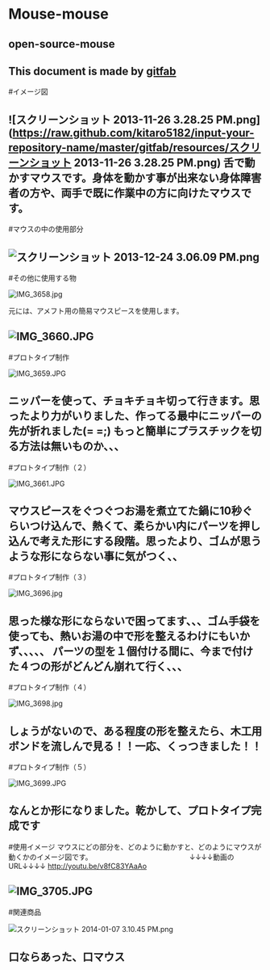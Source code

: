 # Mouse-mouse
## open-source-mouse
This document is made by [gitfab](http://gitfab.org)
---
#イメージ図

![スクリーンショット 2013-11-26 3.28.25 PM.png](https://raw.github.com/kitaro5182/input-your-repository-name/master/gitfab/resources/スクリーンショット 2013-11-26 3.28.25 PM.png)
舌で動かすマウスです。身体を動かす事が出来ない身体障害者の方や、両手で既に作業中の方に向けたマウスです。
---
#マウスの中の使用部分

![スクリーンショット 2013-12-24 3.06.09 PM.png](https://raw.github.com/kitaro5182/Mouse-mouse/Mouse-in-the-mouth/gitfab/resources/スクリーンショット-2013-12-24-3.06.09-PM.png)
---
#その他に使用する物

![IMG_3658.jpg](https://raw.github.com/kitaro5182/Mouse-mouse/Mouse-in-the-mouth/gitfab/resources/IMG_3658.jpg)

元には、アメフト用の簡易マウスピースを使用します。

![IMG_3660.JPG](https://raw.github.com/kitaro5182/Mouse-mouse/Mouse-in-the-mouth/gitfab/resources/IMG_3660.JPG)
---
#プロトタイプ制作

![IMG_3659.JPG](https://raw.github.com/kitaro5182/Mouse-mouse/Mouse-in-the-mouth/gitfab/resources/IMG_3659.JPG)

ニッパーを使って、チョキチョキ切って行きます。思ったより力がいりました、作ってる最中にニッパーの先が折れました(= =;)
もっと簡単にプラスチックを切る方法は無いものか、、、
---
#プロトタイプ制作（２）


![IMG_3661.JPG](https://raw.github.com/kitaro5182/Mouse-mouse/Mouse-in-the-mouth/gitfab/resources/IMG_3661.JPG)

マウスピースをぐつぐつお湯を煮立てた鍋に10秒ぐらいつけ込んで、熱くて、柔らかい内にパーツを押し込んで考えた形にする段階。思ったより、ゴムが思うような形にならない事に気がつく、、
---
#プロトタイプ制作（３）


![IMG_3696.jpg](https://raw.github.com/kitaro5182/Mouse-mouse/Mouse-in-the-mouth/gitfab/resources/IMG_3696.jpg)

思った様な形にならないで困ってます、、、ゴム手袋を使っても、熱いお湯の中で形を整えるわけにもいかず、、、、、
パーツの型を１個付ける間に、今まで付けた４つの形がどんどん崩れて行く、、、
---
#プロトタイプ制作（４）

![IMG_3698.jpg](https://raw.github.com/kitaro5182/Mouse-mouse/Mouse-in-the-mouth/gitfab/resources/IMG_3698.jpg)

しょうがないので、ある程度の形を整えたら、木工用ボンドを流しんで見る！！一応、くっつきました！！
---
#プロトタイプ制作（５）

![IMG_3699.JPG](https://raw.github.com/kitaro5182/Mouse-mouse/Mouse-in-the-mouth/gitfab/resources/IMG_3699.JPG)

なんとか形になりました。乾かして、プロトタイプ完成です
---
#使用イメージ
マウスにどの部分を、どのように動かすと、どのようにマウスが動くかのイメージ図です。　　　　　　　　　　　　　　
↓↓↓↓動画のURL↓↓↓↓
 http://youtu.be/v8fC83YAaAo

![IMG_3705.JPG](https://raw.github.com/kitaro5182/Mouse-mouse/Mouse-in-the-mouth/gitfab/resources/IMG_3705.JPG)
---
#関連商品

![スクリーンショット 2014-01-07 3.10.45 PM.png](https://raw.github.com/kitaro5182/Mouse-mouse/Mouse-in-the-mouth/gitfab/resources/スクリーンショット-2014-01-07-3.10.45-PM.png)

口ならあった、口マウス
---

